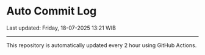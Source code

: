 # Auto Commit Log

Last updated: Friday, 18-07-2025 13:21 WIB

---

This repository is automatically updated every 2 hour using GitHub Actions.
